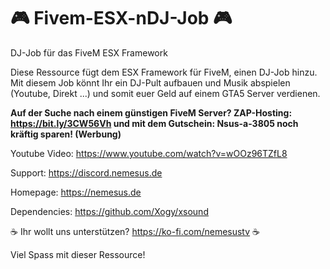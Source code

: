 # 🎮 Fivem-ESX-nDJ-Job 🎮
DJ-Job für das FiveM ESX Framework

Diese Ressource fügt dem ESX Framework für FiveM, einen DJ-Job hinzu. Mit diesem Job könnt Ihr ein DJ-Pult aufbauen und Musik abspielen (Youtube, Direkt ...) und somit euer Geld auf einem GTA5 Server verdienen.

**Auf der Suche nach einem günstigen FiveM Server? ZAP-Hosting: https://bit.ly/3CW56Vh und mit dem Gutschein: Nsus-a-3805 noch kräftig sparen! (Werbung)**

Youtube Video: https://www.youtube.com/watch?v=wOOz96TZfL8

Support: https://discord.nemesus.de

Homepage: https://nemesus.de

Dependencies: https://github.com/Xogy/xsound

☕ Ihr wollt uns unterstützen? https://ko-fi.com/nemesustv ☕

Viel Spass mit dieser Ressource!
